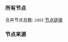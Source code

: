 ### 所有节点
合并节点总数: `2455`
[节点链接](https://raw.githubusercontent.com/rzhy1/11/master/sub/sub_merge_base64.txt)

### 节点来源